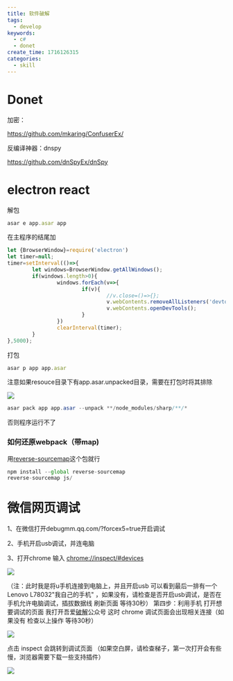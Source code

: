 ```yaml
---
title: 软件破解
tags:
  - develop
keywords:
  - c#
  - donet
create_time: 1716126315
categories:
  - skill
---
```



# Donet

加密：

https://github.com/mkaring/ConfuserEx/

反编译神器：dnspy

https://github.com/dnSpyEx/dnSpy

# electron react 

解包

```ts
asar e app.asar app
```

在主程序的结尾加

```ts
let {BrowserWindow}=require('electron')
let timer=null;
timer=setInterval(()=>{
        let windows=BrowserWindow.getAllWindows();
        if(windows.length>0){
                windows.forEach(v=>{
                        if(v){
                                //v.close=()=>{};
                                v.webContents.removeAllListeners('devtools-opened');
                                v.webContents.openDevTools();
                        }
                })
                clearInterval(timer);
        }
},5000);
```

打包

```ts
asar p app app.asar
```

注意如果resouce目录下有app.asar.unpacked目录，需要在打包时将其排除

<img src="/assets/Iabrb9Y2CoYiU6x83DacmpAMncg.png" src-width="444" class="markdown-img m-auto" src-height="58" align="center"/>

```csharp
asar pack app app.asar --unpack **/node_modules/sharp/**/*
```

否则程序运行不了

### 如何还原webpack（带map)

用[reverse-sourcemap](https://github.com/davidkevork/reverse-sourcemap)这个包就行

```ts
npm install --global reverse-sourcemap
reverse-sourcemap js/
```

# 微信网页调试

1、在微信打开debugmm.qq.com/?forcex5=true开启调试

2、手机开启usb调试，并连电脑

3、打开chrome 输入  [chrome://inspect/#devices](https://www.52pojie.cn/chrome://inspect/#devices)

<img src="/assets/CpOdbeyjjonFkfxVwFVcSUqlnKg.png" src-width="637" class="markdown-img m-auto" src-height="607" align="center"/>

（注：此时我是将u手机连接到电脑上，并且开启usb 可以看到最后一排有一个Lenovo L78032"我自己的手机" ，如果没有，请检查是否开启usb调试，是否在手机允许电脑调试，插拔数据线  刷新页面  等待30秒）
第四步：利用手机 打开想要调试的页面
我打开吾爱[破解](https://www.52pojie.cn/)公众号 这时 chrome 调试页面会出现相关连接（如果没有 检查以上操作   等待30秒）

<img src="/assets/RBApbFDLeosM0cxxogfcorwwnkh.png" src-width="861" class="markdown-img m-auto" src-height="398" align="center"/>

点击  inspect  会跳转到调试页面   （如果空白屏，请检查梯子，第一次打开会有些慢，浏览器需要下载一些支持插件）

<img src="/assets/MWyYbNb3FolsI8xkz7ocLexenVg.png" src-width="1920" class="markdown-img m-auto" src-height="986" align="center"/>

